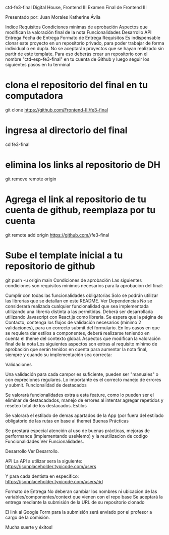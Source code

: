 ctd-fe3-final
Digital House, Frontend III
Examen Final de Frontend III

Presentado por:
Juan Morales
Katherine Ávila



Indice
Requisitos
Condiciones mínimas de aprobación
Aspectos que modifican la valoración final de la nota
Funcionalidades
Desarrollo
API
Entrega
Fecha de Entrega
Formato de Entrega
Requisitos
Es indispensable clonar este proyecto en un repositorio privado, para poder trabajar de forma individual o en dupla. No se aceptarán proyectos que se hayan realizado sin partir de este template. Para eso deberás crear un repositorio con el nombre "ctd-esp-fe3-final" en tu cuenta de Github y luego seguir los siguientes pasos en tu terminal

# clona el repositorio del final en tu computadora
git clone https://github.com/Frontend-III/fe3-final

# ingresa al directorio del final
cd fe3-final

# elimina los links al repositorio de DH
git remove remote origin

# Agrega el link al repositorio de tu cuenta de github, reemplaza <tuusuario> por tu cuenta
git remote add origin https://github.com/<tuusuario>/fe3-final

# Sube el template inicial a tu repositorio de github
git push -u origin main
Condiciones de aprobación
Las siguientes condiciones son requisitos mínimos necesarios para la aprobación del final:

Cumplir con todas las funcionalidades obligatorias
Solo se podrán utilizar las librerías que se detallan en este README. Ver Dependencias
No se considerará realizada cualquier funcionalidad que sea implementada utilizando una librería distinta a las permitidas.
Deberá ser desarrollada utilizando Javascript con React.js como libreria.
Se espera que la página de Contacto, contenga los flujos de validación necesarios (minimo 2 validaciones), para un correcto submit del formulario.
En los casos en que se requiera dar estilos a componentes, deberá realizarse teniendo en cuenta el theme del contexto global.
Aspectos que modifican la valoración final de la nota
Los siguientes aspectos son extras al requisito mínimo de aprobación que serán tenidos en cuenta para aumentar la nota final, siempre y cuando su implementación sea correcta:

Validaciones

Una validación para cada campor es suficiente, pueden ser "manuales" o con expreciones regulares. Lo importante es el correcto manejo de errores y submit.
Funcionalidad de destacados

Se valorará funcionalidades extra a esta feature, como lo pueden ser el eliminar de destacadados, manejo de errores al intentar agregar repetidos y reseteo total de los destacados.
Estilos

Se valorará el estilado de demas apartados de la App (por fuera del estilado obligatorio de las rutas en base al theme)
Buenas Prácticas

Se prestará especial atención al uso de buenas prácticas, mejoras de performance (implementando useMemo) y la reutilizacion de codigo
Funcionalidades
Ver Funcionalidades.

Desarrollo
Ver Desarrollo.

API
La API a utilizar sera la siguiente: https://jsonplaceholder.typicode.com/users

Y para cada dentista en especifico: https://jsonplaceholder.typicode.com/users/:id

Formato de Entrega
No deberan cambiar los nombres ni ubicacion de las variables/componentes/context que vienen con el repo base
Se aceptará la entrega mediante la submisión de la URL de su repositorio clonado

El link al Google Form para la submisión será enviado por el profesor a cargo de la comisión.

Mucha suerte y éxitos!